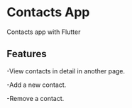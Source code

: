 # Contacts App

Contacts app with Flutter

## Features

-View contacts in detail in another page.

-Add a new contact.

-Remove a contact.
